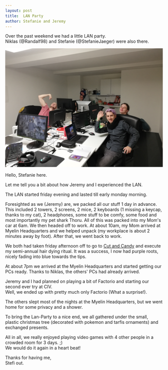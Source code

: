 ```yaml
---
layout: post
title:  LAN Party
author: Stefanie and Jeremy
---
```


Over the past weekend we had a little LAN party.  
Niklas (@Randalf98) and Stefanie (@StefanieJaeger) were also there.

![LAN](/assets/lan.jpg)

Hello, Stefanie here.

Let me tell you a bit about how Jeremy and I experienced the LAN.

The LAN started friday evening and lasted till early monday morning. 

Foresighted as we (Jeremy) are, we packed all our stuff 1 day in advance. This included 2 towers, 2 screens, 2 mice, 2 keyboards (1 missing a keycap, thanks to my cat), 2 headphones, some stuff to be comfy, some food and most importantly my pet shark Thoru. All of this was packed into my Mom's car at 6am. We then headed off to work.
At about 10am, my Mom arrived at Myelin Headquarters and we helped unpack (my workplace is about 2 minutes away by foot). After that, we went back to work.

We both had taken friday afternoon off to go to [Cut and Candy](https://www.cutandcandy.ch/) and execute my semi-annual hair dying ritual.
It was a success, I now had purple roots, nicely fading into blue towards the tips.

At about 7pm we arrived at the Myelin Headquarters and started getting our PCs ready. Thanks to Niklas, the others' PCs had already arrived. 

Jeremy and I had planned on playing a bit of Factorio and starting our second ever try at CIV.  
Well, we ended up with pretty much only Factorio (What a surprise!). 

The others slept most of the nights at the Myelin Headquarters, but we went home for some privacy and a shower.

To bring the Lan-Party to a nice end, we all gathered under the small, plastic christmas tree (decorated with pokemon and tarfis ornaments) and exchanged presents.

All in all, we really enjoyed playing video games with 4 other people in a crowded room for 3 days. ;)  
We would do it again in a heart beat!

Thanks for having me,  
Stefi out.
